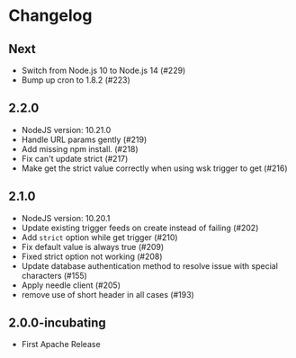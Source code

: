<!--
#
# Licensed to the Apache Software Foundation (ASF) under one or more
# contributor license agreements.  See the NOTICE file distributed with
# this work for additional information regarding copyright ownership.
# The ASF licenses this file to You under the Apache License, Version 2.0
# (the "License"); you may not use this file except in compliance with
# the License.  You may obtain a copy of the License at
#
#     http://www.apache.org/licenses/LICENSE-2.0
#
# Unless required by applicable law or agreed to in writing, software
# distributed under the License is distributed on an "AS IS" BASIS,
# WITHOUT WARRANTIES OR CONDITIONS OF ANY KIND, either express or implied.
# See the License for the specific language governing permissions and
# limitations under the License.
#
-->

# Changelog

## Next
* Switch from Node.js 10 to Node.js 14 (#229)
* Bump up cron to 1.8.2 (#223)

## 2.2.0

* NodeJS version: 10.21.0
* Handle URL params gently (#219)
* Add missing npm install. (#218)
* Fix can't update strict (#217)
* Make get the strict value correctly when using wsk trigger to get (#216)

## 2.1.0

* NodeJS version: 10.20.1
* Update existing trigger feeds on create instead of failing (#202)
* Add `strict` option while get trigger (#210)
* Fix default value is always true (#209)
* Fixed strict option not working (#208)
* Update database authentication method to resolve issue with special characters (#155)
* Apply needle client (#205)
* remove use of short header in all cases (#193)

## 2.0.0-incubating

* First Apache Release
